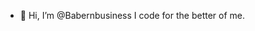 - 👋 Hi, I’m @Babernbusiness
I code for the better of me.

<!---
Babernbusiness/Babernbusiness is a ✨ special ✨ repository because its `README.md` (this file) appears on your GitHub profile.
You can click the Preview link to take a look at your changes.
--->
